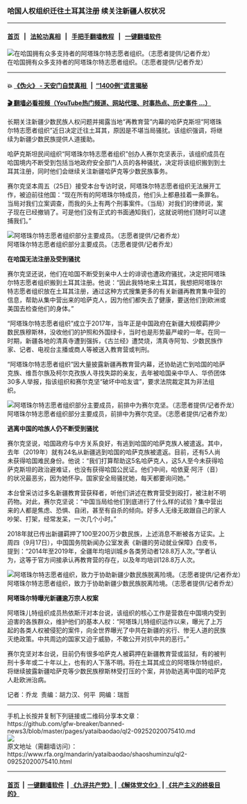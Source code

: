 ### 哈国人权组织迁往土耳其注册  续关注新疆人权状况
------------------------

#### [首页](https://github.com/gfw-breaker/banned-news3/blob/master/README.md) &nbsp;&nbsp;|&nbsp;&nbsp; [法轮功真相](https://github.com/begood0513/basic/blob/master/README.md)  &nbsp;&nbsp;|&nbsp;&nbsp; [手把手翻墙教程](https://github.com/gfw-breaker/guides/wiki)  &nbsp;&nbsp;|&nbsp;&nbsp; [一键翻墙软件](https://github.com/gfw-breaker/nogfw/blob/master/README.md)  



<div id="headerimg">
 <img alt="在哈国拥有众多支持者的阿塔珠尔特志愿者组织。（志愿者提供/记者乔龙）" src="https://www.rfa.org/mandarin/yataibaodao/shaoshuminzu/ql2-09252020075410.html/m0925-ql2p1.jpg/@@images/fd3b6a26-02d3-4296-ab76-fd63f5c1c51f.jpeg" title="在哈国拥有众多支持者的阿塔珠尔特志愿者组织。（志愿者提供/记者乔龙）"/>
 <div id="headerimgcontents">
  <div id="headerimgcaption">
   <span>
    在哈国拥有众多支持者的阿塔珠尔特志愿者组织。（志愿者提供/记者乔龙）
   </span>
   <!-- zoomattribute -->
  </div>
  <!-- headerimgcaption -->
 </div>
 <!-- headerimagecontents -->
</div>

<hr/>


#### 💥 [《伪火》 - 天安门自焚真相 ](http://158.247.195.190:10000/videos/blog/weihuo.html)&nbsp; |&nbsp; [“1400例”谎言揭秘  ](http://158.247.195.190:10000/videos/blog/jiexi1400.html)

#### [ 🎬  翻墙必看视频（YouTube热门频道、网站代理、时事热点、历史事件 ...）](https://github.com/gfw-breaker/links/blob/master/banned.md)

<div id="storytext">
 <div>
  <div class="slot_header">
  </div>
 </div>
 <p>
 </p>
 <p>
  长期关注新疆少数民族人权问题并揭露当地“再教育营”内幕的哈萨克斯坦“阿塔珠尔特志愿者组织”近日决定迁往土耳其，原因是不堪当局骚扰。该组织强调，将继续为新疆少数民族提供人道援助。
 </p>
 <p>
  哈萨克斯坦民间组织“阿塔珠尔特志愿者组织”创办人赛尔克坚表示，该组织成员在哈国境内不断受到包括当地政府安全部门人员的各种骚扰，决定将该组织搬到到土耳其注册，同时他们会继续关注新疆哈萨克等少数民族事务。
 </p>
 <p>
 </p>
 <p>
 </p>
 <p>
  赛尔克坚本周五（25日）接受本台专访时说，阿塔珠尔特志愿者组织无法展开工作，被迫前往他国：“现在所有的阿塔珠尔特成员，他们头上都悬挂着一条罪名。当局对我们立案调查，而我的头上有两个刑事案件。（当局）对我们的律师说，案子现在已经撤销了。可是他们没有正式的书面通知我们，这就说明他们随时可以逮捕我们。”
 </p>
 <p>
 </p>
 <p>
  <div class="image-inline captioned" style="width:1112px;">
   <div style="width:1112px;">
    <img alt="阿塔珠尔特志愿者组织部分主要成员。（志愿者提供/记者乔龙）" src="https://www.rfa.org/mandarin/yataibaodao/shaoshuminzu/ql2-09252020075410.html/m0925-ql2p2.jpg" title="阿塔珠尔特志愿者组织部分主要成员。（志愿者提供/记者乔龙）"/>
   </div>
   <div class="image-caption">
    <span style="width:1112px;">
     阿塔珠尔特志愿者组织部分主要成员。（志愿者提供/记者乔龙）
    </span>
    <span class="copyright">
    </span>
   </div>
  </div>
 </p>
 <p>
  <b>
   在哈国无法注册及受到骚扰
  </b>
 </p>
 <p>
  赛尔克坚还说，他们在哈国不断受到亲中人士的诽谤也遭政府骚扰，决定把阿塔珠尔特志愿者组织搬到土耳其注册。他说：“因此我特地来土耳其，我想把阿塔珠尔特志愿者组织放在土耳其注册，通过这种方式搜集更多的有关新疆再教育集中营的信息，帮助从集中营出来的哈萨克人，因为他们都失去了健康，要送他们到欧洲或美国去检查他们的身体。”
 </p>
 <p>
  “阿塔珠尔特志愿者组织”成立于2017年，当年正是中国政府在新疆大规模羁押少数民族穆斯林，没收他们的护照和外国绿卡，当时也是形势最严峻的一年。在同一时期，新疆各地的清真寺遭到强拆，《古兰经》遭焚烧，清真寺阿訇、少数民族作家、记者、电视台主播或商人等被送入教育营或判刑。
 </p>
 <p>
  “阿塔珠尔特志愿者组织”因大量披露新疆再教育营内幕，还协助逃亡到哈国的哈萨克族、维吾尔族及柯尔克孜族人寻找失踪的亲友，去年被哈国亲中华人、华侨团体30多人举报，指该组织和赛尔克坚“破坏中哈友谊”，要求法院裁定其为非法组织。
 </p>
 <p>
 </p>
 <p>
  <div class="image-inline captioned" style="width:1217px;">
   <div style="width:1217px;">
    <img alt="阿塔珠尔特志愿者组织部分主要成员，前排中为赛尔克坚。（志愿者提供/记者乔龙）" src="https://www.rfa.org/mandarin/yataibaodao/shaoshuminzu/ql2-09252020075410.html/m0925-ql2p3.jpg" title="阿塔珠尔特志愿者组织部分主要成员，前排中为赛尔克坚。（志愿者提供/记者乔龙）"/>
   </div>
   <div class="image-caption">
    <span style="width:1217px;">
     阿塔珠尔特志愿者组织部分主要成员，前排中为赛尔克坚。（志愿者提供/记者乔龙）
    </span>
    <span class="copyright">
    </span>
   </div>
  </div>
 </p>
 <p>
  <b>
   逃离中国的哈族人仍不断受到骚扰
  </b>
 </p>
 <p>
  赛尔克坚说，哈国政府与中方关系良好，有逃到哈国的哈萨克族人被遣返。其中，去年（2019年）就有24名从新疆逃到哈国的哈萨克族被遣返。目前，还有5人尚未获得哈国难民身份。他说：“我们打算帮助这5名哈萨克人，这5人至今未获得哈萨克斯坦的政治避难证，也没有获得哈国公民证。他们中间，哈依夏·阿汗（音）的状况最恶劣，因为她怀孕。国家安全局骚扰她，每天都要询问她。”
 </p>
 <p>
  本台曾采访过多名新疆教育营获释者，听他们讲述在教育营受到殴打，被注射不明药物。对此，赛尔克坚说：“中国当局给他们到底进行了什么样的试验？集中营出来的人都是焦虑、恐惧、自闭，甚至有自杀的倾向。好多人无缘无故跟自己的家人吵架、打架，经常发呆，一次几个小时。”
 </p>
 <p>
  2018年就已传出新疆羁押了100至200万少数民族，上述消息不断被各方证实。上周四（9月17日），中国国务院新闻办公室发表《新疆的劳动就业保障》白皮书，提到：“2014年至2019年，全疆年均培训城乡各类劳动者128.8万人次。”学者认为，这等于官方间接承认再教育营的存在，以及年均培训128.8万人次。
 </p>
 <p>
 </p>
 <p>
  <div class="image-inline captioned" style="width:1153px;">
   <div style="width:1153px;">
    <img alt="阿塔珠尔特志愿者组织，致力于协助新疆少数民族脱离险境。（志愿者提供/记者乔龙）" src="https://www.rfa.org/mandarin/yataibaodao/shaoshuminzu/ql2-09252020075410.html/m0925-ql2p4.jpg" title="阿塔珠尔特志愿者组织，致力于协助新疆少数民族脱离险境。（志愿者提供/记者乔龙）"/>
   </div>
   <div class="image-caption">
    <span style="width:1153px;">
     阿塔珠尔特志愿者组织，致力于协助新疆少数民族脱离险境。（志愿者提供/记者乔龙）
    </span>
    <span class="copyright">
    </span>
   </div>
  </div>
 </p>
 <p>
  <b>
   阿塔珠尔特曝光新疆逾万宗人权案
  </b>
 </p>
 <p>
  阿塔珠儿特组织成员热依斯汗对本台说，该组织的核心工作是营救在中国境内受到迫害的各族群众，维护他们的基本人权：“阿塔珠儿特组织运作以来，曝光了上万起的各类人权被侵犯的案件，向全世界曝光了中共在新疆的劣行、惨无人道的民族灭绝政策。中共周边的国家又迫于威胁，不敢公开对抗中共的恶行。”
 </p>
 <p>
  赛尔克坚对本台说，目前仍有很多哈萨克人被羁押在新疆教育营或监狱，有的被判刑十多年或二十年以上，也有的人下落不明。将在土耳其成立的阿塔珠尔特组织，将继续披露新疆哈萨克等少数民族穆斯林受打压的个案，并协助逃离中国的哈萨克人赴欧洲治病。
 </p>
 <p>
 </p>
 <p>
  记者：乔龙  责编：胡力汉、何平  网编：瑞哲
 </p>
</div>

<hr/>
手机上长按并复制下列链接或二维码分享本文章：<br/>
https://github.com/gfw-breaker/banned-news3/blob/master/pages/yataibaodao/ql2-09252020075410.md <br/>
<a href='https://github.com/gfw-breaker/banned-news3/blob/master/pages/yataibaodao/ql2-09252020075410.md'><img src='https://github.com/gfw-breaker/banned-news3/blob/master/pages/yataibaodao/ql2-09252020075410.md.png'/></a> <br/>
原文地址（需翻墙访问）：https://www.rfa.org/mandarin/yataibaodao/shaoshuminzu/ql2-09252020075410.html


------------------------
#### [首页](https://github.com/gfw-breaker/banned-news3/blob/master/README.md) &nbsp;|&nbsp; [一键翻墙软件](https://github.com/gfw-breaker/nogfw/blob/master/README.md) &nbsp;| [《九评共产党》](https://github.com/gfw-breaker/9ping.md/blob/master/README.md#九评之一评共产党是什么) | [《解体党文化》](https://github.com/gfw-breaker/jtdwh.md/blob/master/README.md) | [《共产主义的终极目的》](https://github.com/gfw-breaker/gczydzjmd.md/blob/master/README.md)


<img src='http://gfw-breaker.win/banned-news3/pages/yataibaodao/ql2-09252020075410.md' width='0px' height='0px'/>